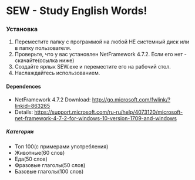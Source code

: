 # SEW - Study English Words!

### Установка
1. Переместите папку с программой на любой НЕ системный диск или в папку пользователя.
2. Проверьте, что у вас установлен NetFramework 4.7.2. Если его нет - скачайте(ссылка ниже)
3. Создайте ярлык SEW.exe и переместите его на рабочий стол.
4. Наслаждайтесь использованием.

#### Dependences
- NetFramework 4.7.2 
Download: http://go.microsoft.com/fwlink/?linkid=863265
- Details: https://support.microsoft.com/ru-ru/help/4073120/microsoft-net-framework-4-7-2-for-windows-10-version-1709-and-windows


##### Категории
- Топ 100(с примерами употребления)
- Животные(60 слов)
- Еда(50 слов)
- Фразовые глаголы(50 слов)
- Базовые глаголы(100 слов)
